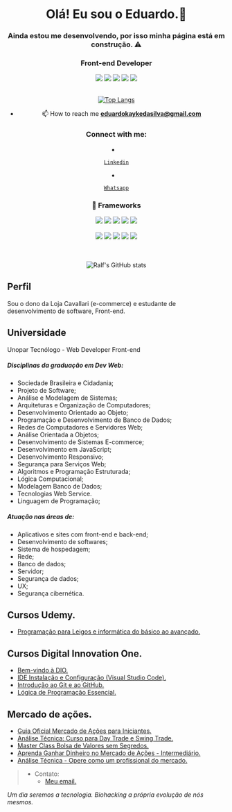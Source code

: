 <h1 align="center">Olá! Eu sou o Eduardo.👋</h1>

<h3 align="center">Ainda estou me desenvolvendo, por isso minha página está em construção. ⚠️</h3>

<h3 align="center">Front-end Developer</h3>



 <div align="center">

  <span>

   <img src="https://img.shields.io/badge/JavaScript-F7DF1E?style=for-the-badge&logo=javascript&logoColor=black"/>

   <img src="https://img.shields.io/badge/HTML5-E34F26?style=for-the-badge&logo=html5&logoColor=white"/>

   <img src="https://img.shields.io/badge/CSS3-1572B6?style=for-the-badge&logo=css3&logoColor=white"/>

   <img src="https://img.shields.io/badge/TypeScript-007ACC?style=for-the-badge&logo=typescript&logoColor=white"/>

   <img src="https://img.shields.io/badge/C%23-239120?style=for-the-badge&logo=c-sharp&logoColor=white"/>

  </span>

 </div>

</br>



<div align="center">



[![Top Langs](https://github-readme-stats.vercel.app/api/top-langs/?username=EduardoKayke&layout=compact&theme=tokyonight)](https://github.com/EduardoKayke/github-readme-stats)

  



</div>







<div align="center">

  

- 📫 How to reach me **eduardokaykedasilva@gmail.com**

  

</div>





 <h3 align="center">Connect with me:</h3>

  

 <p align="left">

  <li align="center">

   <a class="url" href="https://www.linkedin.com/in/eduardokaykedasilva/" img> 

    Linkedin

   </a>

  </li>

  <li align="center">

   <a class="url" href="https://api.whatsapp.com/send?phone=5541998779143/" img> 

    Whatsapp

   </a>

  </li>

  





<h3 align="center"> 🚀 Frameworks </h3>

<div align="center">

 <span>

  <img src="https://img.shields.io/badge/React-20232A?style=for-the-badge&logo=react&logoColor=61DAFB"/>

  <img src="https://img.shields.io/badge/Sass-CC6699?style=for-the-badge&logo=sass&logoColor=white"/>

  <img src="https://img.shields.io/badge/.NET-512BD4?style=for-the-badge&logo=dotnet&logoColor=white"/>

  <img src="https://img.shields.io/badge/Yarn-2C8EBB?style=for-the-badge&logo=yarn&logoColor=white"/>

  <img src="https://img.shields.io/badge/Node.js-339933?style=for-the-badge&logo=nodedotjs&logoColor=white"/>

 </span>

</div>



</br>



<div align="center">

 <span>  

  <img src="https://img.shields.io/badge/NuGet-004880?style=for-the-badge&logo=nuget&logoColor=white"/>

  <img src="https://img.shields.io/badge/Bootstrap-563D7C?style=for-the-badge&logo=bootstrap&logoColor=white"/>  

  <img src="https://img.shields.io/badge/Postman-FF6C37?style=for-the-badge&logo=Postman&logoColor=white"/>

  <img src="https://img.shields.io/badge/firebase-ffca28?style=for-the-badge&logo=firebase&logoColor=black"/>  

  <img src="https://img.shields.io/badge/Docker-2CA5E0?style=for-the-badge&logo=docker&logoColor=white"/>

 </span>

</div>



</br>



</br>





<div align="center">

  

![Ralf's GitHub stats](https://github-readme-stats.vercel.app/api?username=eduardokayke&show_icons=true&theme=tokyonight)



</div>

## Perfil

Sou o dono da Loja Cavallari (e-commerce) e estudante de desenvolvimento de software, Front-end.

## Universidade
Unopar Tecnólogo - Web Developer Front-end
##### Disciplinas da graduação em Dev Web:
- Sociedade Brasileira e Cidadania;
- Projeto de Software;
- Análise e Modelagem de Sistemas;
- Arquiteturas e Organização de Computadores;
- Desenvolvimento Orientado ao Objeto;
- Programação e Desenvolvimento de Banco de Dados;
- Redes de Computadores e Servidores Web;
- Análise Orientada a Objetos;
- Desenvolvimento de Sistemas E-commerce;
- Desenvolvimento em JavaScript;
- Desenvolvimento Responsivo;
- Segurança para Serviços Web;
- Algoritmos e Programação Estruturada;
- Lógica Computacional;
- Modelagem Banco de Dados;
- Tecnologias Web Service.
- Linguagem de Programação;

##### Atuação nas áreas de:

- Aplicativos e sites com front-end e back-end;
- Desenvolvimento de softwares;
- Sistema de hospedagem;
- Rede;
- Banco de dados;
- Servidor;
- Segurança de dados;
- UX;
- Segurança cibernética.

## Cursos Udemy.

- [Programação para Leigos e informática do básico ao avançado.](https://www.udemy.com/certificate/UC-3148215f-6e7e-48de-aa6b-2aa0c1e8732a/ "Certificado")

## Cursos Digital Innovation One.

- [Bem-vindo à DIO.](https://certificates.digitalinnovation.one/BB93D4E7 "Certificado")
- [IDE Instalação e Configuração (Visual Studio Code).](https://certificates.digitalinnovation.one/1F1552CB "Certificado")
- [Introdução ao Git e ao GitHub.](https://certificates.digitalinnovation.one/4576328D "Certificado")
- [Lógica de Programação Essencial.](https://certificates.digitalinnovation.one/450FDA80 "Certificado")

## Mercado de ações.

- [Guia Oficial Mercado de Ações para Iniciantes.](https://www.udemy.com/certificate/UC-1S2TY0XX/ "Certificado")
- [Análise Técnica: Curso para Day Trade e Swing Trade.](https://www.udemy.com/certificate/UC-8V9FBRKZ/ "Certificado")
- [Master Class Bolsa de Valores sem Segredos.](https://www.udemy.com/certificate/UC-3edd742a-9200-487d-8af7-5dd23d207848/ "Certificado")
- [Aprenda Ganhar Dinheiro no Mercado de Ações - Intermediário.](https://www.udemy.com/certificate/UC-6eff9441-e1c0-4058-9eba-1e53890c0bb4/ "Certificado")
- [Análise Técnica - Opere como um profissional do mercado.](https://www.udemy.com/certificate/UC-4888f344-a84c-4c76-8d3b-56911bd3946d/ "Certificado")

> - Contato: 
>   - [Meu email.](eduardokaykedasilva@gmail.com "Mande uma mensagem.")

_Um dia seremos a tecnologia. Biohacking a própria evolução de nós mesmos._
